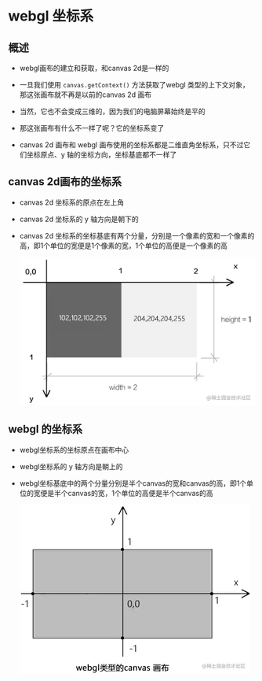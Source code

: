 # webgl 坐标系

## 概述

+ webgl画布的建立和获取，和canvas 2d是一样的

+ 一旦我们使用 `canvas.getContext()` 方法获取了webgl 类型的上下文对象，那这张画布就不再是以前的canvas 2d 画布
+ 当然，它也不会变成三维的，因为我们的电脑屏幕始终是平的

+ 那这张画布有什么不一样了呢？它的坐标系变了

+ canvas 2d 画布和 webgl 画布使用的坐标系都是二维直角坐标系，只不过它们坐标原点、y 轴的坐标方向，坐标基底都不一样了

## canvas 2d画布的坐标系

+ canvas 2d 坐标系的原点在左上角

+ canvas 2d 坐标系的 y 轴方向是朝下的

+ canvas 2d 坐标系的坐标基底有两个分量，分别是一个像素的宽和一个像素的高，即1个单位的宽便是1个像素的宽，1个单位的高便是一个像素的高

  ![](images/canvas2d坐标系.png)

## webgl 的坐标系

+ webgl坐标系的坐标原点在画布中心

+ webgl坐标系的 y 轴方向是朝上的

+ webgl坐标基底中的两个分量分别是半个canvas的宽和canvas的高，即1个单位的宽便是半个canvas的宽，1个单位的高便是半个canvas的高

  ![](images/webgl坐标系.png)








